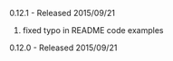 
0.12.1 - Released 2015/09/21

1. fixed typo in README code examples 

0.12.0 - Released 2015/09/21
